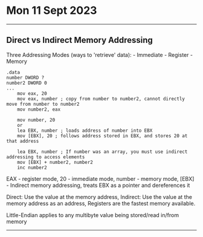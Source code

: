 # Mon 11 Sept 2023
---
## Direct vs Indirect Memory Addressing
Three Addressing Modes (ways to 'retrieve' data):
    - Immediate
    - Register
    - Memory
```
.data
number DWORD ?
number2 DWORD 0
...
    mov eax, 20
    mov eax, number ; copy from number to number2, cannot directly move from number to number2
    mov number2, eax

    mov number, 20
    or
    lea EBX, number ; loads address of number into EBX
    mov [EBX], 20 ; follows address stored in EBX, and stores 20 at that address

    lea EBX, number ; If number was an array, you must use indirect addressing to access elements
    mov [EBX] + number2, number2
    inc number2
```
EAX - register mode,
20 - immediate mode,
number - memory mode,
[EBX] - Indirect memory addressing, treats EBX as a pointer and dereferences it


Direct: Use the value at the memory address,
Indirect: Use the value at the memory address as an address,
Registers are the fastest memory available.

Little-Endian applies to any multibyte value being stored/read in/from memory

---
